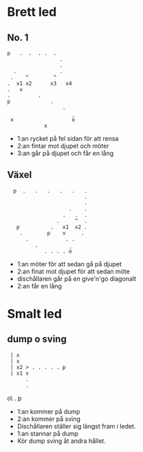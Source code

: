 Brett led
=========

No. 1
-----

    p   .  .  . .  .
                     .
                     .
      .              .
     .    ^        ^  
    .  x1 x2      x3   x4
    .   v             
    .         .         
    p             . 
                      .
                         _
     x                   o
                x

* 1:an rycket på fel sidan för att rensa
* 2:an fintar mot djupet och möter
* 3:an går på djupet och får en lång


Växel
-----

      p  .   .   .   .   .   .
                             .
                             .
                        .    .
                      .   .  .    
                    .     ^  . 
       p          .   x1  x2 .
        .        p    v     .
          .            . .
             .          _
                . . . . o
             
* 1:an möter för att sedan gå på djupet
* 2:an finat mot djupet för att sedan möte
* dischållaren går på en give'n'go diagonalt
* 2:an får en lång


Smalt led
=========

dump o sving
------------

     | x
     | x  
     | x2 > . . . . . p
     | x1 v
          .
          . 
o\        .
          p

* 1:an kommer på dump
* 2:an kommer på sving
* Dischållaren ställer sig längst fram i ledet. 
* 1:an stannar på dump
* Kör dump sving åt andra hållet.



